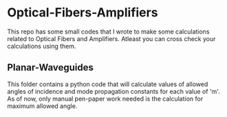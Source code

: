 # Optical-Fibers-Amplifiers
This repo has some small codes that I wrote to make some calculations related to Optical Fibers and Amplifiers. Atleast you can cross check your calculations using them.


## Planar-Waveguides
This folder contains a python code that will calculate values of allowed angles of incidence and mode propagation constants for each value of 'm'. As of now, only manual pen-paper work needed is the calculation for maximum allowed angle.
